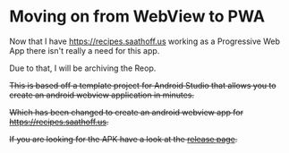 
# Moving on from WebView to PWA 

Now that I have https://recipes.saathoff.us working as a Progressive Web App there isn't really a need for this app.

Due to that, I will be archiving the Reop.

~~This is based off a template project for Android Studio that allows you to create an android webview application in minutes.~~

~~Which has been changed to create an android webview app for https://recipes.saathoff.us.~~

~~If you are looking for the APK have a look at the [release page](https://github.com/cjthedj97/chowdown-webapp/releases).~~
